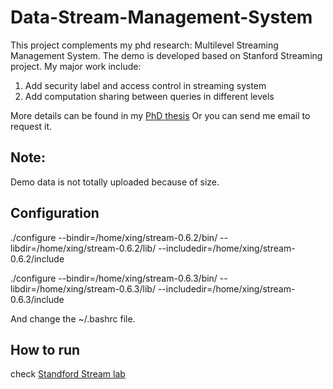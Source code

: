 # Data-Stream-Management-System

This project complements my phd research: Multilevel Streaming Management System. The demo is developed based on Stanford Streaming project. My major work include:

1. Add security label and access control in streaming system
2. Add computation sharing between queries in different levels

More details can be found in my [PhD thesis](http://discovery.library.colostate.edu/Record/DigiTool246397)
Or you can send me email to request it.

## Note:

Demo data is not totally uploaded because of size. 

## Configuration

./configure --bindir=/home/xing/stream-0.6.2/bin/ --libdir=/home/xing/stream-0.6.2/lib/  --includedir=/home/xing/stream-0.6.2/include 

./configure --bindir=/home/xing/stream-0.6.3/bin/ --libdir=/home/xing/stream-0.6.3/lib/  --includedir=/home/xing/stream-0.6.3/include 

And change the ~/.bashrc file.

## How to run

check [Standford Stream lab](http://infolab.stanford.edu/stream/)
